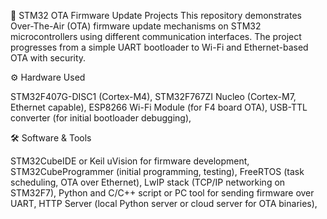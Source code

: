 🚀 STM32 OTA Firmware Update Projects
This repository demonstrates Over-The-Air (OTA) firmware update mechanisms on STM32 microcontrollers using different communication interfaces. 
The project progresses from a simple UART bootloader to Wi-Fi and Ethernet-based OTA with security.


⚙️ Hardware Used

STM32F407G-DISC1 (Cortex-M4),
STM32F767ZI Nucleo (Cortex-M7, Ethernet capable),
ESP8266 Wi-Fi Module (for F4 board OTA),
USB-TTL converter (for initial bootloader debugging),




🛠️ Software & Tools

STM32CubeIDE or Keil uVision for firmware development,
STM32CubeProgrammer (initial programming, testing),
FreeRTOS (task scheduling, OTA over Ethernet),
LwIP stack (TCP/IP networking on STM32F7),
Python and C/C++ script or PC tool for sending firmware over UART,
HTTP Server (local Python server or cloud server for OTA binaries),
